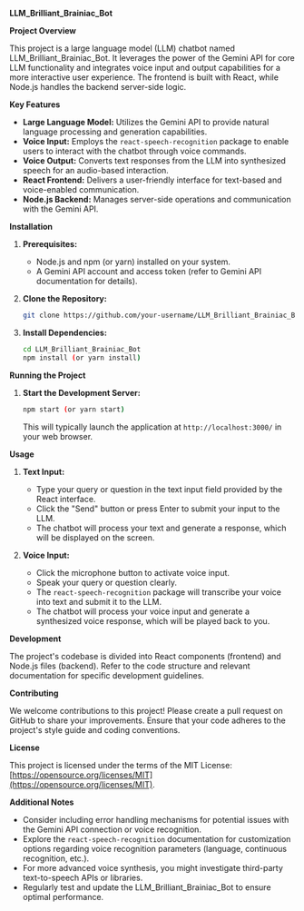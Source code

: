 

**LLM_Brilliant_Brainiac_Bot**

**Project Overview**

This project is a large language model (LLM) chatbot named LLM_Brilliant_Brainiac_Bot. It leverages the power of the Gemini API for core LLM functionality and integrates voice input and output capabilities for a more interactive user experience. The frontend is built with React, while Node.js handles the backend server-side logic.

**Key Features**

- **Large Language Model:** Utilizes the Gemini API to provide natural language processing and generation capabilities.
- **Voice Input:** Employs the `react-speech-recognition` package to enable users to interact with the chatbot through voice commands.
- **Voice Output:** Converts text responses from the LLM into synthesized speech for an audio-based interaction.
- **React Frontend:** Delivers a user-friendly interface for text-based and voice-enabled communication.
- **Node.js Backend:** Manages server-side operations and communication with the Gemini API.

**Installation**

1. **Prerequisites:**
   - Node.js and npm (or yarn) installed on your system.
   - A Gemini API account and access token (refer to Gemini API documentation for details).

2. **Clone the Repository:**
   ```bash
   git clone https://github.com/your-username/LLM_Brilliant_Brainiac_Bot.git
   ```

3. **Install Dependencies:**
   ```bash
   cd LLM_Brilliant_Brainiac_Bot
   npm install (or yarn install)
   ```

**Running the Project**

1. **Start the Development Server:**
   ```bash
   npm start (or yarn start)
   ```
   This will typically launch the application at `http://localhost:3000/` in your web browser.

**Usage**

1. **Text Input:**
   - Type your query or question in the text input field provided by the React interface.
   - Click the "Send" button or press Enter to submit your input to the LLM.
   - The chatbot will process your text and generate a response, which will be displayed on the screen.

2. **Voice Input:**
   - Click the microphone button to activate voice input.
   - Speak your query or question clearly.
   - The `react-speech-recognition` package will transcribe your voice into text and submit it to the LLM.
   - The chatbot will process your voice input and generate a synthesized voice response, which will be played back to you.

**Development**

The project's codebase is divided into React components (frontend) and Node.js files (backend). Refer to the code structure and relevant documentation for specific development guidelines.

**Contributing**

We welcome contributions to this project! Please create a pull request on GitHub to share your improvements. Ensure that your code adheres to the project's style guide and coding conventions.

**License**

This project is licensed under the terms of the MIT License: [https://opensource.org/licenses/MIT](https://opensource.org/licenses/MIT).

**Additional Notes**

- Consider including error handling mechanisms for potential issues with the Gemini API connection or voice recognition.
- Explore the `react-speech-recognition` documentation for customization options regarding voice recognition parameters (language, continuous recognition, etc.).
- For more advanced voice synthesis, you might investigate third-party text-to-speech APIs or libraries.
- Regularly test and update the LLM_Brilliant_Brainiac_Bot to ensure optimal performance.

